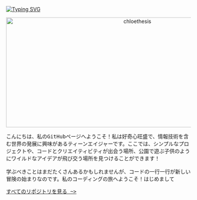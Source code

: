 <div align="left">
  <a href="https://github.com/chloethesis?tab=repositories">
    <img src="https://readme-typing-svg.demolab.com?font=Consolas&pause=1000&color=00ff00&width=435&lines=やあやあ、ようこそ (⁠´⁠ε⁠｀⁠⁠)" alt="Typing SVG" />
  </a>
</div>

<p align="center">
<img src="https://socialify.git.ci/chloethesis/chloethesis/image?description=1&descriptionEditable=Adventurer+Rank+S&font=Source%20Code%20Pro&name=1&pattern=Circuit%20Board&theme=Dark" alt="chloethesis" width="700" height="300" />
</p>

<p>
  <samp>
こんにちは、私のGitHubページへようこそ！私は好奇心旺盛で、情報技術を含む世界の発展に興味があるティーンエイジャーです。ここでは、シンプルなプロジェクトや、コードとクリエイティビティが出会う場所、公園で遊ぶ子供のようにワイルドなアイデアが飛び交う場所を見つけることができます！
<br> 
<br>
学ぶべきことはまだたくさんあるかもしれませんが、コードの一行一行が新しい冒険の始まりなのです。私のコーディングの旅へようこそ！はじめまして
</samp>
</p>

<div align="left">
  <p>
    <samp>
<a href="https://github.com/chloethesis?tab=repositories">すべてのリポジトリを見る ~></a>
    </samp>
</p>
</div>
